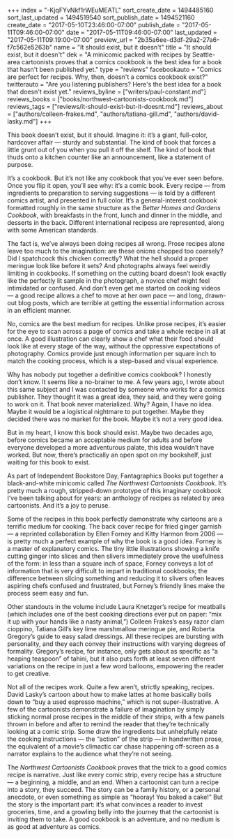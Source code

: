 +++
index = "-KjqFYvNkf1rWEuMEATL"
sort_create_date = 1494485160
sort_last_updated = 1494519540
sort_publish_date = 1494521160
create_date = "2017-05-10T23:46:00-07:00"
publish_date = "2017-05-11T09:46:00-07:00"
date = "2017-05-11T09:46:00-07:00"
last_updated = "2017-05-11T09:19:00-07:00"
preview_url = "2b35a6ee-d3df-29a2-27a6-f7c562e5263b"
name = "It should exist, but it doesn't"
title = "It should exist, but it doesn't"
dek = "A minicomic packed with recipes by Seattle-area cartoonists proves that a comics cookbook is the best idea for a book that hasn't been published yet."
type = "reviews"
facebookauto = "Comics are perfect for recipes. Why, then, doesn't a comics cookbook exist?"
twitterauto = "Are you listening publishers? Here's the best idea for a book that doesn't exist yet."
reviews_byline = ["writers/paul-constant.md"]
reviews_books = ["books/northwest-cartoonists-cookbook.md"]
reviews_tags = ["reviews/it-should-exist-but-it-doesnt.md"]
reviews_about = ["authors/colleen-frakes.md", "authors/tatiana-gill.md", "authors/david-lasky.md"]
+++

This book doesn’t exist, but it should. Imagine it: it’s a giant, full-color, hardcover affair — sturdy and substantial. The kind of book that forces a little grunt out of you when you pull it off the shelf. The kind of book that thuds onto a kitchen counter like an announcement, like a statement of purpose.

It’s a cookbook. But it’s not like any cookbook that you’ve ever seen before. Once you flip it open, you’ll see why: it’s a comic book. Every recipe — from ingredients to preparation to serving suggestions — is told by a different comics artist, and presented in full color. It’s a general-interest cookbook formatted roughly in the same structure as the *Better Homes and Gardens Cookbook*, with breakfasts in the front, lunch and dinner in the middle, and desserts in the back. Different international recipess are represented, along with some American standards. 

The fact is, we’ve always been doing recipes all wrong. Prose recipes alone leave too much to the imagination: are these onions chopped too coarsely? Did I spatchcock this chicken correctly? What the hell should a proper meringue look like before it sets? And photographs always feel weirdly limiting in cookbooks. If something on the cutting board doesn’t look exactly like the perfectly lit sample in the photograph, a novice chef might feel intimidated or confused. And don’t even get me started on cooking videos — a good recipe allows a chef to move at her own pace — and long, drawn-out blog posts, which are terrible at getting the essential information across in an efficient manner.

No, comics are the best medium for recipes. Unlike prose recipes, it’s easier for the eye to scan across a page of comics and take a whole recipe in all at once. A good illustration can clearly show a chef what their food should look like at every stage of the way, without the oppressive expectations of photography. Comics provide just enough information per square inch to match the cooking process, which is a step-based and visual experience.

Why has nobody put together a definitive comics cookbook? I honestly don’t know. It seems like a no-brainer to me. A few years ago, I wrote about this same subject and I was contacted by someone who works for a comics publisher. They thought it was a great idea, they said, and they were going to work on it. That book never materialized. Why? Again, I have no idea. Maybe it would be a logistical nightmare to put together. Maybe they decided there was no market for the book. Maybe it’s not a very good idea.

But in my heart, I know this book should exist. Maybe two decades ago, before comics became an acceptable medium for adults and before everyone developed a more adventurous palate, this idea wouldn’t have worked. But now, there’s practically an open spot on my bookshelf, just waiting for this book to exist.

As part of Independent Bookstore Day, Fantagraphics Books put together a black-and-white minicomic called *The Northwest Cartoonists Cookbook*. It’s pretty much a rough, stripped-down prototype of this imaginary cookbook I’ve been talking about for years: an anthology of recipes as related by area cartoonists. And it’s a joy to peruse.

Some of the recipes in this book perfectly demonstrate why cartoons are a terrific medium for cooking. The back cover recipe for fried ginger garnish — a reprinted collaboration by Ellen Forney and Kitty Harmon from 2006 — is pretty much a perfect example of why the book is a good idea. Forney is a master of explanatory comics. The tiny little illustrations showing a knife cutting ginger into slices and then slivers immediately prove the usefulness of the form: in less than a square inch of space, Forney conveys a lot of information that is very difficult to impart in traditional cookbooks; the difference between slicing something and reducing it to slivers often leaves aspiring chefs confused and frustrated, but Forney’s friendly lines make the process seem easy and fun.

Other standouts in the volume include Laura Knetzger’s recipe for meatballs (which includes one of the best cooking directions ever put on paper: “mix it up with your hands like a nasty animal,”) Colleen Frakes’s easy razor clam cioppino, Tatiana Gill’s key lime marshmallow meringue pie, and Roberta Gregory’s guide to easy salad dressings. All these recipes are bursting with personality, and they each convey their instructions with varying degrees of formality. Gregory’s recipe, for instance, only gets about as specific as “a heaping teaspoon” of tahini, but it also puts forth at least seven different variations on the recipe in just a few word balloons, empowering the reader to get creative.

Not all of the recipes work. Quite a few aren’t, strictly speaking, recipes. David Lasky’s cartoon about how to make lattes at home basically boils down to “buy a used espresso machine,” which is not super-illustrative. A few of the cartoonists demonstrate a failure of imagination by simply sticking normal prose recipes in the middle of their strips, with a few panels thrown in  before and after to remind the reader that they’re technically looking at a comic strip. Some draw the ingredients but unhelpfully relate the cooking instructions — the “action” of the strip — in handwritten prose, the equivalent of a movie’s climactic car chase happening off-screen as a narrator explains to the audience what they’re not seeing.

The *Northwest Cartoonists Cookbook* proves that the trick to a good comics recipe is narrative. Just like every comic strip, every recipe has a structure — a beginning, a middle, and an end. When a cartoonist can turn a recipe into a story, they succeed. The story can be a family history, or a personal anecdote, or even something as simple as “hooray! You baked a cake!” But the story is the important part: it’s what convinces a reader to invest groceries, time, and a growling belly into the journey that the cartoonist is inviting them to take. A good cookbook is an adventure, and no medium is as good at adventure as comics.